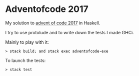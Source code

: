 # Adventofcode 2017

My solution to [advent of code 2017](http://adventofcode.com) in Haskell.

I try to use protolude and to write down the tests I made GHCi.

Mainly to play with it:

~~~
> stack build; and stack exec adventofcode-exe
~~~

To launch the tests:

~~~
> stack test
~~~
